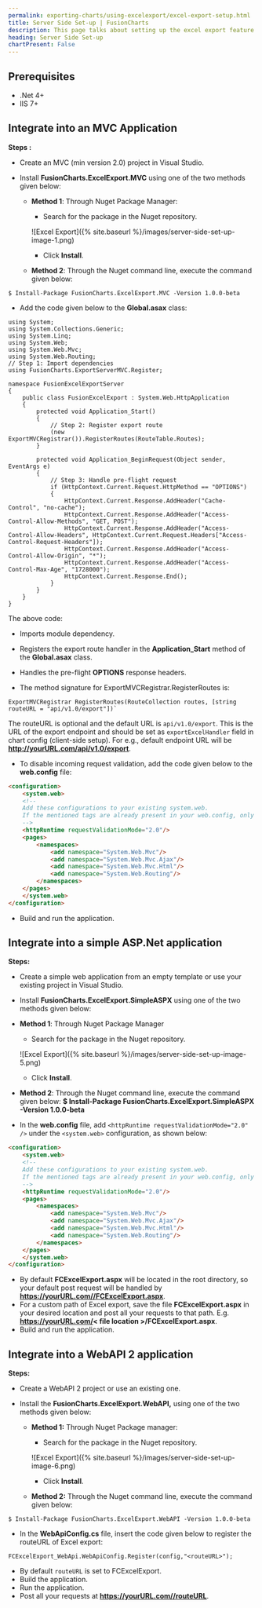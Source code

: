 ```yaml
---
permalink: exporting-charts/using-excelexport/excel-export-setup.html
title: Server Side Set-up | FusionCharts
description: This page talks about setting up the excel export feature.
heading: Server Side Set-up
chartPresent: False
---
```


## Prerequisites

* .Net 4+
* IIS 7+

## Integrate into an MVC Application

__Steps :__

* Create an MVC (min version 2.0) project in Visual Studio.

* Install **FusionCharts.ExcelExport.MVC** using one of the two methods given below:

    * __Method 1__: Through Nuget Package Manager:

        * Search for the package in the Nuget repository.

        ![Excel Export]({% site.baseurl %}/images/server-side-set-up-image-1.png)

        * Click __Install__.

    * __Method 2__: Through the Nuget command line, execute the command given below:

```
$ Install-Package FusionCharts.ExcelExport.MVC -Version 1.0.0-beta
```

* Add the code given below to the **Global.asax** class:

```
using System;
using System.Collections.Generic;
using System.Linq;
using System.Web;
using System.Web.Mvc;
using System.Web.Routing;
// Step 1: Import dependencies
using FusionCharts.ExportServerMVC.Register;

namespace FusionExcelExportServer
{
    public class FusionExcelExport : System.Web.HttpApplication
    {
        protected void Application_Start()
        {
            // Step 2: Register export route
            (new ExportMVCRegistrar()).RegisterRoutes(RouteTable.Routes);        
        }

        protected void Application_BeginRequest(Object sender, EventArgs e)
        {
            // Step 3: Handle pre-flight request
            if (HttpContext.Current.Request.HttpMethod == "OPTIONS")
            {
                HttpContext.Current.Response.AddHeader("Cache-Control", "no-cache");
                HttpContext.Current.Response.AddHeader("Access-Control-Allow-Methods", "GET, POST");
                HttpContext.Current.Response.AddHeader("Access-Control-Allow-Headers", HttpContext.Current.Request.Headers["Access-Control-Request-Headers"]);
                HttpContext.Current.Response.AddHeader("Access-Control-Allow-Origin", "*");
                HttpContext.Current.Response.AddHeader("Access-Control-Max-Age", "1728000");
                HttpContext.Current.Response.End();
            }
        }
    }
}
```

The above code:

* Imports module dependency.
* Registers the export route handler in the **Application_Start** method of the **Global.asax** class.
* Handles the pre-flight **OPTIONS** response headers.

* The method signature for ExportMVCRegistrar.RegisterRoutes is:

```
ExportMVCRegistrar RegisterRoutes(RouteCollection routes, [string routeURL = "api/v1.0/export"])`
```

The routeURL is optional and the default URL is `api/v1.0/export`. This is the URL of the export endpoint and should be set as `exportExcelHandler` field in chart config (client-side setup). For e.g., default endpoint URL will be __http://yourURL.com/api/v1.0/export__.


* To disable incoming request validation, add the code given below to the **web.config** file:

```html
<configuration>
    <system.web>
    <!-- 
    Add these configurations to your existing system.web.
    If the mentioned tags are already present in your web.config, only add the missing attribute values for that tag.
    -->
    <httpRuntime requestValidationMode="2.0"/>
    <pages>
        <namespaces>
            <add namespace="System.Web.Mvc"/>
            <add namespace="System.Web.Mvc.Ajax"/>
            <add namespace="System.Web.Mvc.Html"/>
            <add namespace="System.Web.Routing"/>
        </namespaces>
    </pages>
    </system.web>
</configuration>
```

* Build and run the application.

## Integrate into a simple ASP.Net application

__Steps:__

* Create a simple web application from an empty template or use your existing project in Visual Studio.
* Install __FusionCharts.ExcelExport.SimpleASPX__ using one of the two methods given below:

* __Method 1__: Through Nuget Package Manager 

    * Search for the package in the Nuget repository.

    ![Excel Export]({% site.baseurl %}/images/server-side-set-up-image-5.png)

    * Click **Install**.

* __Method 2__: Through the Nuget command line, execute the command given below:
**$ Install-Package FusionCharts.ExcelExport.SimpleASPX -Version 1.0.0-beta**

* In the **web.config** file, add `<httpRuntime requestValidationMode="2.0" />` under the `<system.web>` configuration, as shown below: 

```html
<configuration>
    <system.web>
    <!-- 
    Add these configurations to your existing system.web.
    If the mentioned tags are already present in your web.config, only add the missing attribute values for that tag.
    -->
    <httpRuntime requestValidationMode="2.0"/>
    <pages>
        <namespaces>
            <add namespace="System.Web.Mvc"/>
            <add namespace="System.Web.Mvc.Ajax"/>
            <add namespace="System.Web.Mvc.Html"/>
            <add namespace="System.Web.Routing"/>
        </namespaces>
    </pages>
    </system.web>
</configuration>
```

* By default **FCExcelExport.aspx** will be located in the root directory, so your default post request will be handled by __https://yourURL.com//FCExcelExport.aspx__.
* For a custom path of Excel export, save the file  **FCExcelExport.aspx** in your desired location and post all your requests to that path. E.g. __https://yourURL.com/&lt; file location &gt;/FCExcelExport.aspx__.
* Build and run the application.

## Integrate into a WebAPI 2 application

__Steps:__

* Create a WebAPI 2 project or use an existing one.

* Install the **FusionCharts.ExcelExport.WebAPI,** using one of the two methods given below:

    * __Method 1:__ Through Nuget Package manager:
        * Search for the package in the Nuget repository.

        ![Excel Export]({% site.baseurl %}/images/server-side-set-up-image-6.png)

        * Click __Install__.

    * __Method 2:__ Through the Nuget command line, execute the command given below:

```
$ Install-Package FusionCharts.ExcelExport.WebAPI -Version 1.0.0-beta
```

* In the **WebApiConfig.cs** file, insert the code given below to register the routeURL of Excel export:

```
FCExcelExport_WebApi.WebApiConfig.Register(config,"<routeURL>");
```

* By default `routeURL` is set to FCExcelExport.
* Build the application.
* Run the application.
* Post all your requests at **https://yourURL.com//routeURL**.